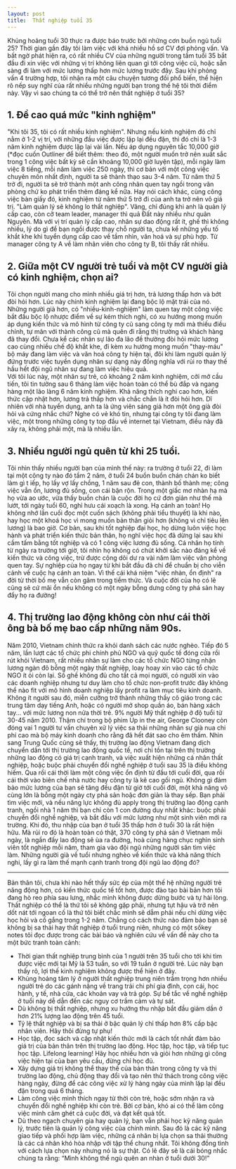 ```yaml
---
layout: post
title:  Thất nghiệp tuổi 35
---
```


Khủng hoảng tuổi 30 thực ra được báo trước bởi những cơn buồn ngủ tuổi 25?
Thời gian gần đây tôi làm việc với khá nhiều hồ sơ CV đợi phỏng vấn. Và bất ngờ phát hiện ra, có rất nhiều CV của những người trong tầm tuổi 35 bắt đầu đi xin việc với những vị trí không liên quan gì tới công việc cũ, hoặc sẵn sàng đi làm với mức lương thấp hơn mức lương trước đây. Sau khi phỏng vấn 4 trường hợp, tôi nhận ra một câu chuyện tương đối phổ biến, thể hiện rõ nếp suy nghĩ của rất nhiều những người bạn trong thế hệ tôi thời điểm này. 
Vậy vì sao chúng ta có thể trở nên thất nghiệp ở tuổi 35?
## 1. Đề cao quá mức "kinh nghiệm"
"Khi tôi 35, tôi có rất nhiều kinh nghiệm". Nhưng nếu kinh nghiệm đó chỉ nằm ở 1-2 vị trí, với những đầu việc được lặp lại đều đặn, thì đó chỉ là 1-3 năm kinh nghiệm được lặp lại vài lần. 
Nếu áp dụng nguyên tắc 10,000 giờ (*đọc cuốn Outliner để biết thêm: theo đó, một người muốn trở nên xuất sắc trong 1 công việc bất kỳ sẽ cần khoảng 10,000 giờ luyện tập), mỗi ngày làm việc 8 tiếng, mỗi năm làm việc 250 ngày, thì cơ bản với một công việc chuyên môn nhất định, người ta sẽ thành thạo sau 3-4 năm. Từ năm thứ 5 trở đi, người ta sẽ trở thành một anh công nhân quen tay ngồi trong văn phòng chứ ko phát triển thêm đáng kể nữa. Hay nói cách khác, cùng công việc bàn giấy đó, kinh nghiệm từ năm thứ 5 trở đi của anh ta trở nên vô giá trị.
"Làm quản lý sẽ không lo thất nghiệp". Vâng, chỉ đúng khi anh là quản lý cấp cao, còn cỡ team leader, manager thì quả Đất này nhiều như quân Nguyên. Mà với vị trí quản lý cấp cao, nhân sự dao động rất ít, ghế thì không nhiều, lý do gì để bạn ngồi được thay chỗ người ta, chưa kể những yếu tố khắt khe khi tuyển dụng cấp cao về tầm nhìn, văn hoá và sự phù hợp. Từ manager công ty A về làm nhân viên cho công ty B, tôi thấy rất nhiều. 

## 2. Giữa một CV người trẻ tuổi và một CV người già có kinh nghiệm, chọn ai?
Tôi chọn người mang cho mình nhiều giá trị hơn, trả lương thấp hơn và bớt đòi hỏi hơn. 
Lúc này chính kinh nghiệm lại đang bộc lộ mặt trái của nó. Những người già hơn, có "nhiều-kinh-nghiệm" làm quen tay một công việc bắt đầu bộc lộ nhược điểm về sự kém thích nghi, có xu hướng mong muốn áp dụng kiến thức và mô hình từ công ty cũ sang công ty mới mà thiếu điều chỉnh, tự mãn với thành công cũ mà quên đi rằng thị trường và khách hàng đã thay đổi. 
Chưa kể các nhân sự lão đa lão đề thường đòi hỏi mức lương cao cùng nhiều chế độ khắt khe, đi kèm xu hướng mong muốn "thay-máu" bộ máy đang làm việc và văn hoá công ty hiện tại, đôi khi làm người quản lý đứng trước việc tuyển dụng nhân sự dạng này đồng nghĩa với rủi ro thay thế hầu hết đội ngũ nhân sự đang làm việc hiệu quả.    
Với tôi lúc này, một nhân sự trẻ, có khoảng 2 năm kinh nghiệm, cởi mở cầu tiến, tôi tin tưởng sau 6 tháng làm việc hoàn toàn có thể bù đắp và ngang hàng một lão làng 6 năm kinh nghiệm. Khả năng thích nghi cao hơn, kiến thức cập nhật hơn, lương trả thấp hơn và chắc chắn là ít đòi hỏi hơn. Dĩ nhiên với nhà tuyển dụng, anh ta là ứng viên sáng giá hơn một ông già đòi hỏi và cứng nhắc chứ? Nghe có vẻ khó tin, nhưng tại công ty tôi đang làm việc, một trong những công ty top đầu về internet tại Vietnam, điều này đã xảy ra, không phải một, mà là nhiều lần.

## 3. Nhiều người ngủ quên từ khi 25 tuổi.
Tôi nhìn thấy nhiều người bạn của mình thế này: ra trường ở tuổi 22, đi làm tại một công ty nào đó tầm 2 năm, ở tuổi 24 buồn buồn chán chán ko biết làm gì t iếp, họ lấy vợ lấy chồng, 1 năm sau đẻ con, thành bố thành mẹ; công việc vẫn ổn, lương đủ sống, con cái bận rộn. Trong một giấc mơ nhàn hạ mà họ vừa ao ước, vừa thấy buồn chán là cuộc đời họ cứ đơn giản như thế mà lướt, tới ngày tuổi 60, nghỉ hưu cái xoạch là xong. Hạ cánh an toàn! 
Họ không nhớ lần cuối đọc một cuốn sách (không phải tiểu thuyết) là khi nào, hay học một khoá học vì mong muốn bản thân giỏi hơn (không vì chỉ tiêu lên lương) là bao giờ. Cơ bản, sau khi tốt nghiệp đại học, họ dừng luôn việc học hành và phát triển kiến thức bản thân, họ nghĩ việc học đã dừng lại sau khi cầm tấm bằng tốt nghiệp và có 1 công việc lương đủ sống. Cá nhân họ tính từ ngày ra trường tới giờ, tôi nhìn họ không có chút khởi sắc nào đáng kể về kiến thức và công việc, trừ được cộng dôi dư ra vài năm làm việc văn phòng quen tay. Sự nghiệp của họ ngay từ khi bắt đầu đã chỉ để chuẩn bị cho viễn cảnh về cuộc hạ cánh an toàn. Vì thế cái khá niệm "việc nhàn, ổn định" ra đời từ thời bố mẹ vẫn còn găm trong tiềm thức. 
Và cuộc đời của họ có lẽ cũng sẽ cứ mãi ổn nếu không có một ngày bỗng dưng công ty phá sản hay đẩy họ ra đường!

## 4. Thị trường lao động không còn như cái thời ông bà bố mẹ bao cấp những năm 90s.
Năm 2010, Vietnam chính thức ra khỏi danh sách các nước nghèo. Tiếp đó 5 năm, lần lượt các tổ chức phi chính phủ NGO và quỹ quốc tế đóng cửa rồi rút khỏi Vietnam, rất nhiều nhân sự làm cho các tổ chức NGO từng nhận lương ngàn đô bỗng một ngày thất nghiệp, loay hoay xin vào các tổ chức NGO ít ỏi còn lại. Số ghế không đủ cho tất cả mọi người, có người xin vào các doanh nghiệp nhưng tư duy làm cho tổ chức non-profit trước đây không thể nào fit với mô hình doanh nghiệp lấy profit ra làm mục tiêu kinh doanh. Không ít người sau đó, miễn cưỡng trở thành những thầy cô giáo trong các trung tâm dạy tiếng Anh, hoặc có người mở shop quần áo, bán hàng xách tay... với mức lương non nửa thời trẻ.
9% người Mỹ thất nghiệp ở độ tuổi từ 30-45 năm 2010. Thậm chí trong bộ phim Up in the air,  George Clooney còn đóng vai 1 người tư vấn chuyên xử lý việc sa thải những nhân sự già nua chi phí cao mà bộ máy kinh doanh cho rằng đã hết đát sao cho êm thấm. Nhìn sang Trung Quốc cũng sẽ thấy, thị trường lao động Vietnam đang dịch chuyển dần tới thị trường lao động quốc tế, nơi chỉ tồn tại trên thị trường những lao động có giá trị cạnh tranh, và việc xuất hiện những cá nhân thất nghiệp, hoặc buộc phải chuyển đổi nghề nghiệp ở tuổi sau 35 là điều không hiếm.
Qua rồi cái thời làm một công việc ổn định từ đầu tới cuối đời, qua rồi cái thời vào biên chế nhà nước hay công ty là kê cao gối ngủ. Không gì đảm bảo mức lương của bạn sẽ tăng đều đặn từ giờ tới cuối đời, một khả năng vô cùng lớn là bỗng một ngày cty phá sản hoặc đơn giản là thay sếp. Bạn phải tìm việc mới, và nếu năng lực không đủ apply trong thị trường lao động cạnh tranh, ngồi nhà 1 năm thì bạn chỉ còn 1 con đường duy nhất khác: buộc phải chuyển đổi nghề nghiệp, và bắt đầu với mức lương như một sinh viên mới ra trường. Khi đó, thu nhập của bạn ở tuổi 35 thấp hơn ở tuổi 30 là rất hiện hữu. 
Mà rủi ro đó là hoàn toàn có thật, 370 công ty phá sản ở Vietnam mỗi ngày, là ngần đấy lao động sẽ ùa ra đường, hoà cùng hàng chục nghìn sinh viên tốt nghiệp mỗi năm, tham gia vào đội ngũ những người săn tìm việc làm. Những người già về tuổi nhưng nghèo về kiến thức và khả năng thích nghi, lấy gì ra làm thế mạnh cạnh tranh trong đội ngũ lao động đó?
*** 
Bản thân tôi, chưa khi nào hết thấy sức ép của một thế hệ những người trẻ năng động hơn, có kiến thức quốc tế tốt hơn, được đào tạo bài bản hơn tôi đang hò reo phía sau lưng, nhắc mình không được dừng bước và tự hài lòng. Thất nghiệp có thể là thứ tôi sẽ không gặp phải, nhưng tụt hậu và trở nên dốt nát tới ngoan cố là thứ tôi biết chắc mình sẽ dẫm phải nếu chỉ dừng việc học hỏi và cố gắng trong 1-2 năm. 
Chẳng có cách thức nào đảm bảo bạn sẽ không bị sa thải hay thất nghiệp ở tuổi trung niên, nhưng có một sốkey notes tôi đọc được trong các bài báo và nghiên cứu về vấn đề này cho ta một bức tranh toàn cảnh:
- Thời gian thất nghiệp trung bình của 1 người trên 35 tuổi cho tới khi tìm được việc mới tại Mỹ là 53 tuần, so với 19 tuần ở người trẻ. Lúc này bạn thấy rõ, lợi thế kinh nghiệm không được thể hiện ở đây.
- Khủng hoảng tâm lý ở người thất nghiệp trung niên trầm trọng hơn nhiều người trẻ do các gánh nặng về trang trải chi phí gia đình, con cái, học hành, y tế, nhà cửa, các khoản vay và trả góp. Sự bế tắc về nghề nghiệp ở tuổi này dễ dẫn đến các nguy cơ trầm cảm và tự sát.
- Dù không bị thất nghiệp, nhưng xu hướng thu nhập bắt đầu giảm dần ở hơn 21% lượng lao động trên 45 tuổi. 
- Tỷ lệ thất nghiệp và bị sa thải ở bậc quản lý chỉ thấp hơn 8% cấp bậc nhân viên. Hãy thôi đừng tự phụ!
 - Học tập, đọc sách và cập nhật kiến thức mới là cách tốt nhất đảm bảo giá trị của bản thân trên thị trường lao động. Học tập, học tập, và tiếp tục học tập. Lifelong learning! Hãy học nhiều hơn và giỏi hơn những gì công việc hiện tại của bạn yêu cầu, đừng chỉ học đủ. 
- Xây dựng giá trị không thể thay thế của bản thân trong công ty và thị trường lao động, chủ động thay đổi và tạo nên thử thách trong công việc hàng ngày, đừng để các công việc xử lý hàng ngày của mình lặp lại đều đặn trong quá 6 tháng.
- Làm công việc mình thích ngay từ thời còn trẻ, hoặc sớm nhận ra và chuyển đổi nghề nghiệp khi còn trẻ. Bởi cơ bản, khó ai có thể làm công việc mình căm ghét cả cuộc đời, và đạt kết quả tốt.
- Dù theo ngạch chuyên gia hay quản lý, bạn vẫn phải học kỹ năng quản lý, trước tiên là quản lý công việc của chính mình. Sau đó là các kỹ năng giao tiếp và phối hợp làm việc, những cá nhân bị lựa chọn sa thải thường là các cá nhân khó hòa nhập với tập thể chung nhất. Tôi không đồng tình với cách lựa chọn này nhưng nó là sự thật. 
Có lẽ đây sẽ là cái bóng nhắc chúng ta rằng: “Mình không thể ngủ quên an nhàn ở tuổi dưới 30!”
